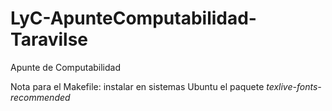 # LyC-ApunteComputabilidad-Taravilse
Apunte de Computabilidad

Nota para el Makefile: instalar en sistemas Ubuntu el paquete *texlive-fonts-recommended*
